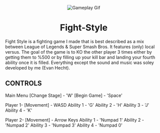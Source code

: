 <p align="center">
  <img src="https://github.com/EvanHecht/Fight-Style/blob/master/gif_vid.gif" alt="Gameplay Gif"/>
</p>
<h1 align="center">Fight-Style</h1>

Fight Style is a fighting game I made that is best described as a mix between League of Legends &amp; Super Smash Bros. It features (only) local versus. The goal of the game is to KO the other player 3 times either by getting them to %500 or by filling up your kill bar and landing your fourth ability once it is filled. Everything except the sound and music was soley developed by me (Evan Hecht).

CONTROLS  
--------
Main Menu 
[Change Stage] - 'W' 
[Begin Game] - 'Space'  

Player 1- [Movement] - WASD
Ability 1 - 'G' 
Ability 2 - 'H' 
Ability 3 - 'J' 
Ability 4 - 'K'  

Player 2- 
[Movement] - Arrow Keys 
Ability 1 - 'Numpad 1' 
Ability 2 - 'Numpad 2' 
Ability 3 - 'Numpad 3' 
Ability 4 - 'Numpad 0'  


